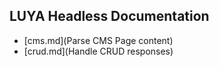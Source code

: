## LUYA Headless Documentation

+ [cms.md](Parse CMS Page content)
+ [crud.md](Handle CRUD responses)